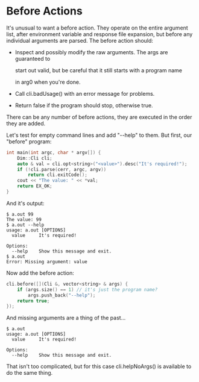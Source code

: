 # Before Actions

It's unusual to want a before action. They operate on the entire argument list, after environment variable and response file expansion, but before any individual arguments are parsed. The before action should:

* Inspect and possibly modify the raw arguments. The args are guaranteed to

  start out valid, but be careful that it still starts with a program name

  in arg0 when you're done.

* Call cli.badUsage\(\) with an error message for problems.
* Return false if the program should stop, otherwise true.

There can be any number of before actions, they are executed in the order they are added.

Let's test for empty command lines and add "--help" to them. But first, our "before" program:

```cpp
int main(int argc, char * argv[]) {
    Dim::Cli cli;
    auto & val = cli.opt<string>("<value>").desc("It's required!");
    if (!cli.parse(cerr, argc, argv))
        return cli.exitCode();
    cout << "The value: " << *val;
    return EX_OK;
}
```

And it's output:

```text
$ a.out 99
The value: 99
$ a.out --help
usage: a.out [OPTIONS]
  value     It's required!

Options:
  --help    Show this message and exit.
$ a.out
Error: Missing argument: value
```

Now add the before action:

```cpp
cli.before([](Cli &, vector<string> & args) {
    if (args.size() == 1) // it's just the program name?
        args.push_back("--help");
    return true;
});
```

And missing arguments are a thing of the past...

```text
$ a.out
usage: a.out [OPTIONS]
  value     It's required!

Options:
  --help    Show this message and exit.
```

That isn't too complicated, but for this case cli.helpNoArgs\(\) is available to do the same thing.

